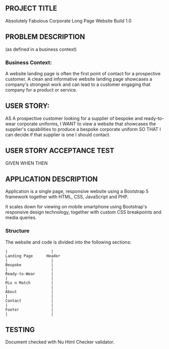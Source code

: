 ## PROJECT TITLE

Absolutely Fabulous Corporate Long Page Website Build 1.0

## PROBLEM DESCRIPTION

(as defined in a business context)

### Business Context:

A website landing page is often the first point of contact for a prospective customer. A clean and informative website landing page showcases a company's strongest work and can lead to a customer engaging that company for a product or service.

## USER STORY:

AS A prospective customer looking for a supplier of bespoke and ready-to-wear corporate uniforms, I WANT to view a website that showcases the supplier's capabilities to produce a bespoke corporate uniform SO THAT I can decide if that supplier is one I should contact.

## USER STORY ACCEPTANCE TEST

GIVEN 
WHEN 
THEN

## APPLICATION DESCRIPTION

Application is a single page, responsive website using a Bootstrap 5 framework together with HTML, CSS, JavaScript and PHP.

It scales down for viewing on mobile smartphone using Bootstrap's responsive design technology, together with custom CSS breakpoints and media queries.

### Structure

The website and code is divided into the following sections:

    |                   |
    Landing Page      Header
    |                   |
    Bespoke             |
    |                   |
    Ready-to-Wear       |
    |                   |
    Mix n Match         |
    |                   |
    About               |
    |                   |
    Contact             |
    |                   |
    Footer              |
    |                   |


## TESTING

Document checked with Nu Html Checker validator.